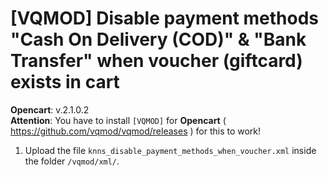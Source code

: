 # [VQMOD] Disable payment methods "Cash On Delivery (COD)" & "Bank Transfer" when voucher (giftcard) exists in cart

**Opencart**: v.2.1.0.2  
**Attention**: You have to install `[VQMOD]` for **Opencart** ( https://github.com/vqmod/vqmod/releases ) for this to work!

1. Upload the file `knns_disable_payment_methods_when_voucher.xml` inside the folder `/vqmod/xml/`.
